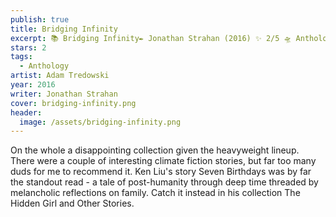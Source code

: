 ```yaml
---
publish: true
title: Bridging Infinity
excerpt: 📚 Bridging Infinity✒️ Jonathan Strahan (2016) ✨ 2/5 🛸 Anthology 🖌️ Adam Tredowski
stars: 2
tags:
  - Anthology
artist: Adam Tredowski
year: 2016
writer: Jonathan Strahan
cover: bridging-infinity.png
header:
  image: /assets/bridging-infinity.png
---
```

On the whole a disappointing collection given the heavyweight lineup. There were a couple of interesting climate fiction stories, but far too many duds for me to recommend it. Ken Liu's story Seven Birthdays was by far the standout read - a tale of post-humanity through deep time threaded by melancholic reflections on family. Catch it instead in his collection The Hidden Girl and Other Stories.